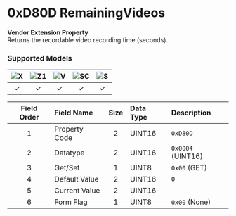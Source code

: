 # 0xD80D RemainingVideos

**Vendor Extension Property**  
Returns the recordable video recording time (seconds).  

### Supported Models
| ![X](https://img.shields.io/badge/X-purple) | ![Z1](https://img.shields.io/badge/Z1-blue) | ![V](https://img.shields.io/badge/V-green) | ![SC](https://img.shields.io/badge/SC-orange) | ![S](https://img.shields.io/badge/S-red) |
|:-:|:-:|:-:|:-:|:-:|
| ✓ | ✓ | ✓ | ✓ | ✓ |

| Field Order | Field Name | Size | Data Type | Description |
|:-:|:--|:-:|:--|:--|
| 1 | Property Code | 2 | UINT16 | `0xD80D` |
| 2 | Datatype | 2 | UINT16 | `0x0004` (UINT16) |
| 3 | Get/Set | 1 | UINT8 | `0x00` (GET) |
| 4 | Default Value | 2 | UINT16 | `0` |
| 5 | Current Value | 2 | UINT16 ||
| 6 | Form Flag | 1 | UINT8 | `0x00` (None) |
